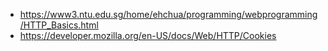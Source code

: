 - https://www3.ntu.edu.sg/home/ehchua/programming/webprogramming/HTTP_Basics.html
- https://developer.mozilla.org/en-US/docs/Web/HTTP/Cookies
